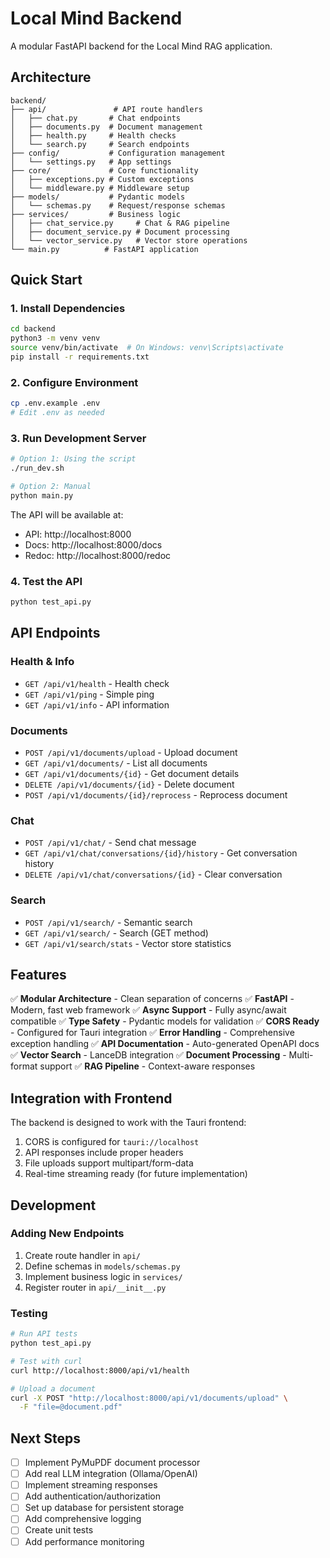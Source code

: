 # Local Mind Backend

A modular FastAPI backend for the Local Mind RAG application.

## Architecture

```
backend/
├── api/               # API route handlers
│   ├── chat.py       # Chat endpoints
│   ├── documents.py  # Document management
│   ├── health.py     # Health checks
│   └── search.py     # Search endpoints
├── config/           # Configuration management
│   └── settings.py   # App settings
├── core/             # Core functionality
│   ├── exceptions.py # Custom exceptions
│   └── middleware.py # Middleware setup
├── models/           # Pydantic models
│   └── schemas.py    # Request/response schemas
├── services/         # Business logic
│   ├── chat_service.py     # Chat & RAG pipeline
│   ├── document_service.py # Document processing
│   └── vector_service.py   # Vector store operations
└── main.py          # FastAPI application
```

## Quick Start

### 1. Install Dependencies

```bash
cd backend
python3 -m venv venv
source venv/bin/activate  # On Windows: venv\Scripts\activate
pip install -r requirements.txt
```

### 2. Configure Environment

```bash
cp .env.example .env
# Edit .env as needed
```

### 3. Run Development Server

```bash
# Option 1: Using the script
./run_dev.sh

# Option 2: Manual
python main.py
```

The API will be available at:
- API: http://localhost:8000
- Docs: http://localhost:8000/docs
- Redoc: http://localhost:8000/redoc

### 4. Test the API

```bash
python test_api.py
```

## API Endpoints

### Health & Info
- `GET /api/v1/health` - Health check
- `GET /api/v1/ping` - Simple ping
- `GET /api/v1/info` - API information

### Documents
- `POST /api/v1/documents/upload` - Upload document
- `GET /api/v1/documents/` - List all documents
- `GET /api/v1/documents/{id}` - Get document details
- `DELETE /api/v1/documents/{id}` - Delete document
- `POST /api/v1/documents/{id}/reprocess` - Reprocess document

### Chat
- `POST /api/v1/chat/` - Send chat message
- `GET /api/v1/chat/conversations/{id}/history` - Get conversation history
- `DELETE /api/v1/chat/conversations/{id}` - Clear conversation

### Search
- `POST /api/v1/search/` - Semantic search
- `GET /api/v1/search/` - Search (GET method)
- `GET /api/v1/search/stats` - Vector store statistics

## Features

✅ **Modular Architecture** - Clean separation of concerns
✅ **FastAPI** - Modern, fast web framework
✅ **Async Support** - Fully async/await compatible
✅ **Type Safety** - Pydantic models for validation
✅ **CORS Ready** - Configured for Tauri integration
✅ **Error Handling** - Comprehensive exception handling
✅ **API Documentation** - Auto-generated OpenAPI docs
✅ **Vector Search** - LanceDB integration
✅ **Document Processing** - Multi-format support
✅ **RAG Pipeline** - Context-aware responses

## Integration with Frontend

The backend is designed to work with the Tauri frontend:

1. CORS is configured for `tauri://localhost`
2. API responses include proper headers
3. File uploads support multipart/form-data
4. Real-time streaming ready (for future implementation)

## Development

### Adding New Endpoints

1. Create route handler in `api/`
2. Define schemas in `models/schemas.py`
3. Implement business logic in `services/`
4. Register router in `api/__init__.py`

### Testing

```bash
# Run API tests
python test_api.py

# Test with curl
curl http://localhost:8000/api/v1/health

# Upload a document
curl -X POST "http://localhost:8000/api/v1/documents/upload" \
  -F "file=@document.pdf"
```

## Next Steps

- [ ] Implement PyMuPDF document processor
- [ ] Add real LLM integration (Ollama/OpenAI)
- [ ] Implement streaming responses
- [ ] Add authentication/authorization
- [ ] Set up database for persistent storage
- [ ] Add comprehensive logging
- [ ] Create unit tests
- [ ] Add performance monitoring